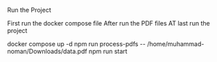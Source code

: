 Run the Project 

First run the docker compose file 
After run the PDF files 
AT last run the project 


docker compose up -d
npm run process-pdfs -- /home/muhammad-noman/Downloads/data.pdf
npm run start
